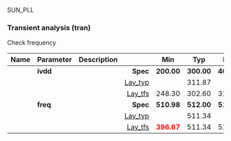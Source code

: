 SUN_PLL

### Transient analysis (tran)

Check frequency



|**Name**|**Parameter**|**Description**| |**Min**|**Typ**|**Max**| Unit|
|:---|:---|:---|---:|:---:|:---:|:---:| ---:|
||**ivdd** | | **Spec**  | **200.00** | **300.00** | **400.00** | **uA** |
| | | |<a href='results/tran_Lay_typical.html'>Lay_typ</a>| | 311.87 |  | |
| | | |<a href='results/tran_Lay_tfs.html'>Lay_tfs</a>|248.30 | 302.60 | 311.87 | |
||**freq** | | **Spec**  | **510.98** | **512.00** | **513.02** | **MHz** |
| | | |<a href='results/tran_Lay_typical.html'>Lay_typ</a>| | 511.34 |  | |
| | | |<a href='results/tran_Lay_tfs.html'>Lay_tfs</a>|<span style='color:red'>**396.67**</span> | 511.34 | 512.00 | |

